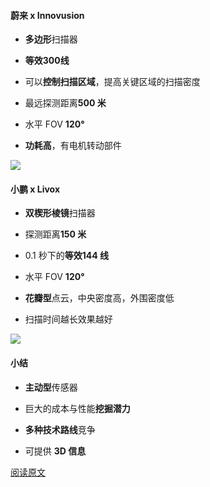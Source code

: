 #### 蔚来 x Innovusion

* **多边形**扫描器
* **等效300线**

* 可以**控制扫描区域**，提高关键区域的扫描密度
* 最远探测距离**500 米**
* 水平 FOV **120°**
* **功耗高**，有电机转动部件

![](http://8.134.51.249/DailyRead/assets/images/0201-Lidar-1.webp)



#### 小鹏 x Livox

* **双楔形棱镜**扫描器

* 探测距离**150 米**

* 0.1 秒下的**等效144 线**

* 水平 FOV  **120°**

* **花瓣型**点云，中央密度高，外围密度低

* 扫描时间越长效果越好

![](http://8.134.51.249/DailyRead/assets/images/0201-Lidar-2.webp)



#### 小结

* **主动型**传感器

* 巨大的成本与性能**挖掘潜力**
* **多种技术路线**竞争

* 可提供 **3D 信息**

[阅读原文](https://mp.weixin.qq.com/s/4yHRllaDOULlUO_-GkiFMw)

